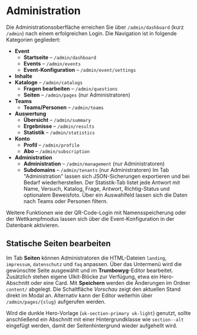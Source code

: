# Administration

Die Administrationsoberfläche erreichen Sie über `/admin/dashboard` (kurz `/admin`) nach einem erfolgreichen Login. Die Navigation ist in folgende Kategorien gegliedert:

* **Event**
  * **Startseite** – `/admin/dashboard`
  * **Events** – `/admin/events`
  * **Event-Konfiguration** – `/admin/event/settings`
* **Inhalte**
* **Kataloge** – `/admin/catalogs`
  * **Fragen bearbeiten** – `/admin/questions`
  * **Seiten** – `/admin/pages` (nur Administratoren)
* **Teams**
  * **Teams/Personen** – `/admin/teams`
* **Auswertung**
  * **Übersicht** – `/admin/summary`
  * **Ergebnisse** – `/admin/results`
  * **Statistik** – `/admin/statistics`
* **Konto**
  * **Profil** – `/admin/profile`
  * **Abo** – `/admin/subscription`
* **Administration**
  * **Administration** – `/admin/management` (nur Administratoren)
  * **Subdomains** – `/admin/tenants` (nur Administratoren)
Im Tab "Administration" lassen sich JSON-Sicherungen exportieren und bei Bedarf wiederherstellen. Der Statistik-Tab listet jede Antwort mit Name, Versuch, Katalog, Frage, Antwort, Richtig-Status und optionalem Beweisfoto. Über ein Auswahlfeld lassen sich die Daten nach Teams oder Personen filtern.

Weitere Funktionen wie der QR-Code-Login mit Namensspeicherung oder der Wettkampfmodus lassen sich über die Event-Konfiguration in der Datenbank aktivieren.

## Statische Seiten bearbeiten

Im Tab **Seiten** können Administratoren die HTML-Dateien `landing`, `impressum`, `datenschutz` und `faq` anpassen. Über das Untermenü wird die gewünschte Seite ausgewählt und im **Trumbowyg**-Editor bearbeitet. Zusätzlich stehen eigene UIkit-Blöcke zur Verfügung, etwa ein Hero-Abschnitt oder eine Card. Mit **Speichern** werden die Änderungen im Ordner `content/` abgelegt. Die Schaltfläche *Vorschau* zeigt den aktuellen Stand direkt im Modal an. Alternativ kann der Editor weiterhin über `/admin/pages/{slug}` aufgerufen werden.

Wird die dunkle Hero-Vorlage (`uk-section-primary uk-light`) genutzt, sollte anschließend ein Abschnitt mit einer Hintergrundklasse wie `section--alt` eingefügt werden, damit der Seitenhintergrund wieder aufgehellt wird.
